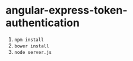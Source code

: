 angular-express-token-authentication
=======================

1. `npm install`
2. `bower install`
3. `node server.js`
